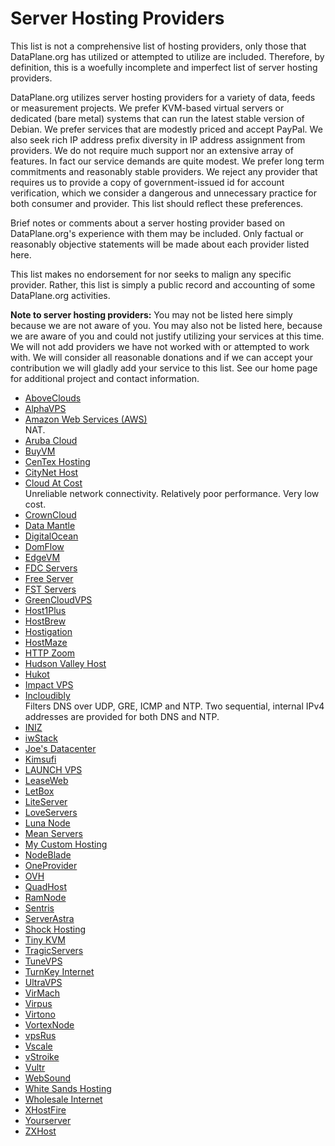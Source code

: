 # Server Hosting Providers

This list is not a comprehensive list of hosting providers, only those
that DataPlane.org has utilized or attempted to utilize are included.
Therefore, by definition, this is a woefully incomplete and imperfect
list of server hosting providers.

DataPlane.org utilizes server hosting providers for a variety of data,
feeds or measurement projects.  We prefer KVM-based virtual servers or
dedicated (bare metal) systems that can run the latest stable version of
Debian.  We prefer services that are modestly priced and accept PayPal.
We also seek rich IP address prefix diversity in IP address assignment
from providers.  We do not require much support nor an extensive array
of features.  In fact our service demands are quite modest.  We prefer
long term commitments and reasonably stable providers.  We reject any
provider that requires us to provide a copy of government-issued id for
account verification, which we consider a dangerous and unnecessary
practice for both consumer and provider.  This list should reflect these
preferences.

Brief notes or comments about a server hosting provider based on
DataPlane.org's experience with them may be included.  Only factual or
reasonably objective statements will be made about each provider listed
here.

This list makes no endorsement for nor seeks to malign any specific
provider.  Rather, this list is simply a public record and accounting of
some DataPlane.org activities.

**Note to server hosting providers:** You may not be listed here simply
because we are not aware of you.  You may also not be listed here,
because we are aware of you and could not justify utilizing your
services at this time.  We will not add providers we have not worked
with or attempted to work with.  We will consider all reasonable
donations and if we can accept your contribution we will gladly add your
service to this list.  See our home page for additional project and
contact information.

*   [AboveClouds](https://aboveclouds.co.uk)
*   [AlphaVPS](https://alphavps.bg)
*   [Amazon Web Services (AWS)](https://aws.amazon.com)  
    NAT.
*   [Aruba Cloud](https://www.arubacloud.com)
*   [BuyVM](https://buyvm.net)
*   [CenTex Hosting](https://centexhosting.com)
*   [CityNet Host](https://www.citynethost.com)
*   [Cloud At Cost](http://cloudatcost.com)  
    Unreliable network connectivity.  Relatively poor performance.  Very low cost.
*   [CrownCloud](http://crowncloud.net)
*   [Data Mantle](https://datamantle.com)
*   [DigitalOcean](https://www.digitalocean.com)
*   [DomFlow](http://www.domflow.it)
*   [EdgeVM](http://www.edgevm.com)
*   [FDC Servers](https://www.fdcservers.net)
*   [Free Server](http://freeserver.us)
*   [FST Servers](http://fstservers.com)
*   [GreenCloudVPS](https://greencloudvps.com)
*   [Host1Plus](http://www.host1plus.com)
*   [HostBrew](https://hostbrew.com)
*   [Hostigation](https://hostigation.com)
*   [HostMaze](https://hostmaze.com)
*   [HTTP Zoom](http://www.httpzoom.com)
*   [Hudson Valley Host](https://www.hudsonvalleyhost.com)
*   [Hukot](http://hukot.cz)
*   [Impact VPS](http://impactvps.com)
*   [Incloudibly](https://incloudibly.net)  
    Filters DNS over UDP, GRE, ICMP and NTP.  Two sequential, internal
    IPv4 addresses are provided for both DNS and NTP.
*   [INIZ](https://iniz.com)
*   [iwStack](http://iwstack.com)
*   [Joe's Datacenter](https://joesdatacenter.com)
*   [Kimsufi](https://www.kimsufi.com)
*   [LAUNCH VPS](https://launchvps.com)
*   [LeaseWeb](https://www.leaseweb.com)
*   [LetBox](http://letbox.com)
*   [LiteServer](https://www.liteserver.nl)
*   [LoveServers](https://loveservers.com)
*   [Luna Node](https://lunanode.com)
*   [Mean Servers](https://www.meanservers.com)
*   [My Custom Hosting](http://www.mycustomhosting.net)
*   [NodeBlade](https://nodeblade.com)
*   [OneProvider](http://oneprovider.com)
*   [OVH](https://www.ovh.com)
*   [QuadHost](https://quadhost.net)
*   [RamNode](https://ramnode.com)
*   [Sentris](http://sentris.com)
*   [ServerAstra](https://serverastra.com)
*   [Shock Hosting](https://shockhosting.net)
*   [Tiny KVM](http://tinykvm.com)
*   [TragicServers](https://tragicservers.com)
*   [TuneVPS](http://www.tunevps.com)
*   [TurnKey Internet](https://turnkeyinternet.net/)
*   [UltraVPS](http://www.ultravps.eu)
*   [VirMach](https://virmach.com)
*   [Virpus](https://virpus.com)
*   [Virtono](https://www.virtono.com)
*   [VortexNode](http://vortexnode.com)
*   [vpsRus](https://vpsrus.com)
*   [Vscale](https://vscale.io)
*   [vStroike](https://vstoike.ru)
*   [Vultr](https://www.vultr.com)
*   [WebSound](https://websound.co.uk)  
*   [White Sands Hosting](https://whitesandshosting.com)
*   [Wholesale Internet](https://www.wholesaleinternet.net)
*   [XHostFire](https://www.xhostfire.com)
*   [Yourserver](https://www.yourserver.se)
*   [ZXHost](https://zxhost.co.uk)
